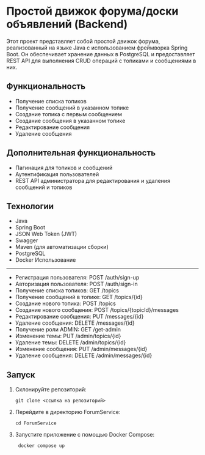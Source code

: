 Простой движок форума/доски объявлений (Backend)
================================================

Этот проект представляет собой простой движок форума, реализованный на языке Java с использованием фреймворка Spring
Boot. Он обеспечивает хранение данных в PostgreSQL и предоставляет REST API для выполнения CRUD операций с топиками и
сообщениями в них.

Функциональность
----------------

* Получение списка топиков
* Получение сообщений в указанном топике
* Создание топика с первым сообщением
* Создание сообщения в указанном топике
* Редактирование сообщения
* Удаление сообщения

Дополнительная функциональность
---------------- 
* Пагинация для топиков и сообщений
* Аутентификация пользователей
* REST API администратора для редактирования и удаления сообщений и топиков

Технологии
----------

* Java
* Spring Boot
* JSON Web Token (JWT) 
* Swagger
* Maven (для автоматизации сборки)
* PostgreSQL
* Docker
Использование
-------------

* Регистрация пользователя: POST /auth/sign-up
* Авторизация пользователя: POST /auth/sign-in
* Получение списка топиков: GET /topics
* Получение сообщений в топике: GET /topics/{id}
* Создание нового топика: POST /topics
* Создание нового сообщения: POST /topics/{topicId}/messages
* Редактирование сообщения: PUT /messages/{id}
* Удаление сообщения: DELETE /messages/{id}
* Получение роли ADMIN: GET /get-admin
* Изменение темы: PUT /admin/topics/{id}
* Удаление темы: DELETE /admin/topics/{id}
* Изменение сообщения: PUT /admin/messages/{id}
* Удаление сообщения: DELETE /admin/messages/{id}

Запуск
---------

1. Склонируйте репозиторий:

       git clone <ссылка на репозиторий>

2. Перейдите в директорию ForumService:

       cd ForumService

3. Запустите приложение с помощью Docker Compose:

        docker compose up

